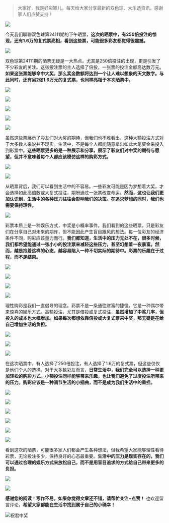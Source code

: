 > 大家好，我是好彩颖儿，每天给大家分享最新的双色球、大乐透资讯，感谢家人们点赞支持！

![](https://cdn.jsdelivr.net/gh/wangwenjie1314/PicCDN/2024-7-11/1720660897499-image.png)

今天我们聊聊双色球第24111期的下午晒票，**这次的晒票中，有250倍投注的惊现，还有1.6万的复式票亮相，看到这些票，可能很多彩友都觉得很震撼。**


![](https://cdn.jsdelivr.net/gh/wangwenjie1314/PicCDN/2024-9-24/1727162621249-image.png)


双色球第24111期的晒票无疑是一大热点。尤其是250倍投注的出现，更是引发了不少彩友的关注。这张投注票的主人选择了倍投，一张票的投注金额高达数万元。**如果这张票能够命中大奖，那么奖金数额将达到一个让人难以想象的天文数字。与此同时，还有另2张1.6万元的复式票，也同样亮相于本次晒票中。**


![](https://cdn.jsdelivr.net/gh/wangwenjie1314/PicCDN/2024-9-24/1727162666120-image.png)


![](https://cdn.jsdelivr.net/gh/wangwenjie1314/PicCDN/2024-9-24/1727162652481-image.png)


![](https://cdn.jsdelivr.net/gh/wangwenjie1314/PicCDN/2024-9-24/1727162937824-image.png)


![](https://cdn.jsdelivr.net/gh/wangwenjie1314/PicCDN/2024-9-24/1727162993671-image.png)


![](https://cdn.jsdelivr.net/gh/wangwenjie1314/PicCDN/2024-9-24/1727163038610-image.png)


虽然这些票展示了彩友们对大奖的期待，但我们也不难看出，这种大额投注方式对于大多数人来说并不现实。生活中，不是每个人都能随意拿出如此大笔资金来投入到彩票中。**这些晒票更多的是一种展示和分享，展示了彩友们对中奖的期待与愿望，但并不意味着每个人都应该模仿这样的购彩方式。**


![](https://cdn.jsdelivr.net/gh/wangwenjie1314/PicCDN/2024-9-24/1727162829799-image.png)

![](https://cdn.jsdelivr.net/gh/wangwenjie1314/PicCDN/2024-9-24/1727162837049-image.png)


从晒票背后，我们可以看到生活中的不容易。一些彩友可能是因为梦想着大奖，才会选择如此高倍数或大复式投注，期盼通过一张票改变命运。**然而，这也让我们更加认识到，生活中的各种压力往往会影响我们的决策。在追求梦想的同时，我们也需要保持理性。**


![](https://cdn.jsdelivr.net/gh/wangwenjie1314/PicCDN/2024-9-24/1727162844819-image.png)


彩票本质上是一种娱乐方式，中奖是小概率事件。我们看到的这些晒票，只是彩友们在分享自己对未来的期许，但不能因此产生盲目跟风的想法。每一位彩友的经济条件不同，购彩应该量力而行。**我们都知道，生活中的压力无处不在，很多时候，我们都希望能通过一张小小的投注票来减轻这些压力，甚至幻想着一夜暴富。然而，越是抱着这样的心态，越容易陷入一种不切实际的期待中。彩票的乐趣在于过程，而不是结果。**


![](https://cdn.jsdelivr.net/gh/wangwenjie1314/PicCDN/2024-9-24/1727162854776-image.png)


![](https://cdn.jsdelivr.net/gh/wangwenjie1314/PicCDN/2024-9-24/1727163089879-image.png)


![](https://cdn.jsdelivr.net/gh/wangwenjie1314/PicCDN/2024-9-24/1727163138722-image.png)


![](https://cdn.jsdelivr.net/gh/wangwenjie1314/PicCDN/2024-9-24/1727163116188-image.png)


理性购彩是我们一直倡导的理念。彩票不是一条通往财富的捷径，它是一种偶尔带来惊喜的娱乐方式。高额投注，尤其是倍投或复式投注，**虽然增加了中奖几率，但投入的成本也大幅增加。如果每次都想依靠倍投或大复式票来中奖，那无疑是在给自己增加生活的负担。**


![](https://cdn.jsdelivr.net/gh/wangwenjie1314/PicCDN/2024-9-24/1727163076770-image.png)


![](https://cdn.jsdelivr.net/gh/wangwenjie1314/PicCDN/2024-9-24/1727162772336-image.png)

![](https://cdn.jsdelivr.net/gh/wangwenjie1314/PicCDN/2024-9-24/1727162764879-image.png)


在这次晒票中，有人选择了250倍投注，有人选择了1.6万的复式票，但这些仅仅是他们个人的选择。对于大多数彩友而言，**日常生活中，我们完全可以选择一种更加轻松的购彩方式。小额投注同样能够带来乐趣，也让我们避免了过度投注所带来的压力。购彩应该是一种调节生活的小插曲，而不是成为我们生活中的重担。**


![](https://cdn.jsdelivr.net/gh/wangwenjie1314/PicCDN/2024-9-24/1727163156917-image.png)


![](https://cdn.jsdelivr.net/gh/wangwenjie1314/PicCDN/2024-9-24/1727162752576-image.png)

![](https://cdn.jsdelivr.net/gh/wangwenjie1314/PicCDN/2024-9-24/1727162744800-image.png)

![](https://cdn.jsdelivr.net/gh/wangwenjie1314/PicCDN/2024-9-24/1727162738967-image.png)


![](https://cdn.jsdelivr.net/gh/wangwenjie1314/PicCDN/2024-9-24/1727163104498-image.png)


![](https://cdn.jsdelivr.net/gh/wangwenjie1314/PicCDN/2024-9-24/1727162727699-image.png)


看到这次的晒票，可能很多家人们都会产生各种想法，但我希望大家能够理性看待彩票，无论投注多少，保持良好的心态最重要。**生活中的压力是现实存在的，我们可以通过合理的娱乐方式来放松自己，而不是用盲目追求的方式给自己带来更多的负担。**


![](https://cdn.jsdelivr.net/gh/wangwenjie1314/PicCDN/2024-9-24/1727162713632-image.png)


![](https://cdn.jsdelivr.net/gh/wangwenjie1314/PicCDN/2024-9-24/1727162693263-image.png)


**感谢您的阅读！写作不易，如果你觉得文章还不错，请帮忙关注+点赞！** 也欢迎留言评论，**希望大家都能在生活中找到属于自己的小确幸！**


![祝君中奖](https://cdn.jsdelivr.net/gh/wangwenjie1314/PicCDN/2024-9-24/1727163237454-image.png)
